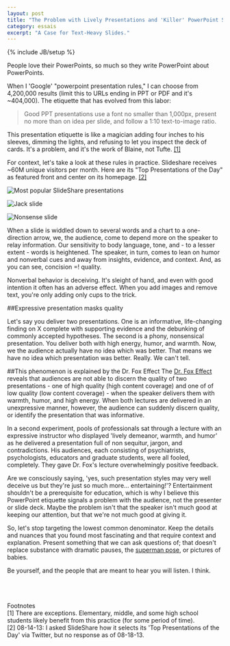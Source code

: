 ```yaml
---
layout: post
title: "The Problem with Lively Presentations and 'Killer' PowerPoint Slides"
category: essais
excerpt: "A Case for Text-Heavy Slides."
---
```

{% include JB/setup %}

People love their PowerPoints, so much so they write PowerPoint about PowerPoints.

When I 'Google' "powerpoint presentation rules," I can choose from 4,200,000 results (limit this to URLs ending in PPT or PDF and it's ~404,000). The etiquette that has evolved from this labor:

>Good PPT presentations use a font no smaller than 1,000px, present no more than on idea per slide, and follow a    1:10 text-to-image ratio.

This presentation etiquette is like a magician adding four inches to his sleeves, dimming the lights, and refusing to let you inspect the deck of cards. It's a problem, and it's the work of Blaine, not Tufte. [\[1\]](#fn1)

For context, let's take a look at these rules in practice. Slideshare receives ~60M unique visitors per month. Here are its "Top Presentations of the Day" as featured front and center on its homepage. [\[2\]](#fn2)

![Most popular SlideShare presentations](http://www.vincentbarr.com/assets/images/slideshare-mostpopular.png)

![Jack slide](http://www.vincentbarr.com/assets/images/jack-slide.png)

![Nonsense slide](http://www.vincentbarr.com/assets/images/nonsenseslide.png)

When a slide is widdled down to several words and a chart to a one-direction arrow, we, the audience, come to depend more on the speaker to relay information. Our sensitivity to body language, tone, and - to a lesser extent - words is heightened. The speaker, in turn, comes to lean on humor and nonverbal cues and away from insights, evidence, and context. And, as you can see, concision =! quality.

Nonverbal behavior is deceiving. It's sleight of hand, and even with good intention it often has an adverse effect. When you add images and remove text, you're only adding only cups to the trick.

##Expressive presentation masks quality

Let's say you deliver two presentations. One is an informative, life-changing finding on X complete with supporting evidence and the debunking of commonly accepted hypotheses. The second is a phony, nonsensical presentation. You deliver both with high energy, humor, and warmth. Now, we the audience actually have no idea which was better. That means we have no idea which presentation was better. Really. We can't tell.

##This phenomenon is explained by the Dr. Fox Effect
The [Dr. Fox Effect](http://en.wikipedia.org/wiki/Dr._Fox_effect) reveals that audiences are not able to discern the quality of two presentations - one of high quality (high content coverage) and one of of low quality (low content coverage) - when the speaker delivers them with warmth, humor, and high energy. When both lectures are delivered in an unexpressive manner, however, the audience can suddenly discern quality, or identify the presentation that was informative.

In a second experiment, pools of professionals sat through a lecture with an expressive instructor who displayed 'lively demeanor, warmth, and humor' as he delivered a presentation full of non sequitur, jargon, and contradictions. His audiences, each consisting of psychiatrists, psychologists, educators and graduate students, were all fooled, completely. They gave Dr. Fox's lecture overwhelmingly positive feedback.

Are we consciously saying, 'yes, such presentation styles may very well deceive us but they're just so much more... entertaining!'? Entertainment shouldn't be a prerequisite for education, which is why I believe this PowerPoint etiquette signals a problem with the audience, not the presenter or slide deck. Maybe the problem isn't that the speaker isn't much good at keeping our attention, but that we're not much good at giving it.

So, let's stop targeting the lowest common denominator. Keep the details and nuances that you found most fascinating and that require context and explanation. Present something that we can ask questions of; that doesn't replace substance with dramatic pauses, the [superman pose](http://www.wired.com/wiredscience/2012/05/st_cuddy/), or pictures of babies.

Be yourself, and the people that are meant to hear you will listen. I think.  
<br />
<br />
<br />

Footnotes  
<a id="fn1">[1]</a> There are exceptions. Elementary, middle, and some high school students likely benefit from this practice (for some period of time).  
<a id="fn2">[2]</a> 08-14-13: I asked SlideShare how it selects its 'Top Presentations of the Day' via Twitter, but no response as of 08-18-13.

<a href="https://plus.google.com/+VincentBarr0?rel=author"></a>